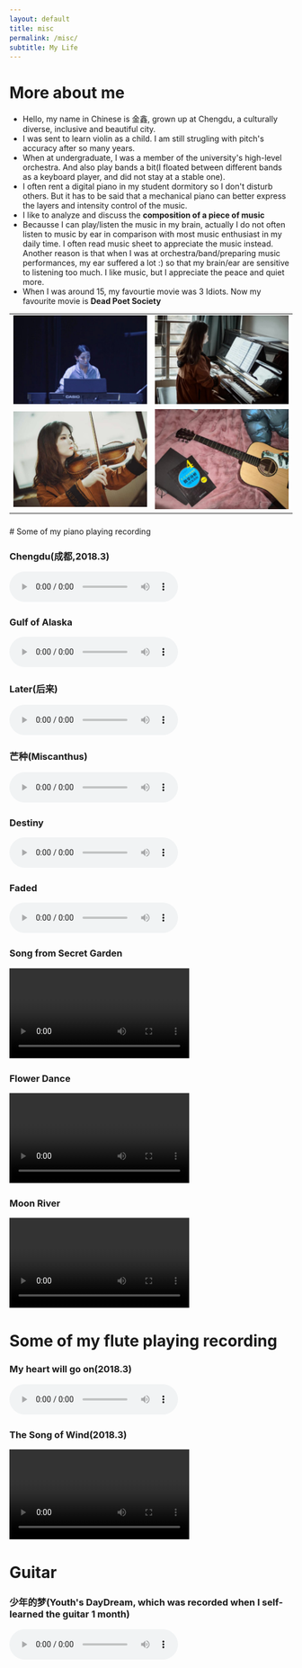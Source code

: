 ```yaml
---
layout: default
title: misc
permalink: /misc/
subtitle: My Life
---
```


# More about me
* Hello, my name in Chinese is 金鑫, grown up at Chengdu, a culturally diverse, inclusive and beautiful city.
* I was sent to learn violin as a child. I am still strugling with pitch's accuracy after so many years.
* When at undergraduate, I was a member of the university's high-level orchestra. And also play bands a bit(I floated between different bands as a keyboard player, and did not stay at a stable one). 
* I often rent a digital piano in my student dormitory so I don't disturb others. But it has to be said that a mechanical piano can better express the layers and intensity control of the music.
* I like to analyze and discuss the **composition of a piece of music**
* Becausse I can play/listen the music in my brain, actually I do not often listen to music by ear in comparison with most music enthusiast in my daily time. I often read music sheet to appreciate the music instead. Another reason is that when I was at orchestra/band/preparing music performances, my ear suffered a lot :) so that my brain/ear are sensitive to listening too much. I like music, but I appreciate the peace and quiet more.
* When I was around 15, my favourtie movie was 3 Idiots. Now my favourite movie is **Dead Poet Society**


<table>
    <tr>
        <td ><center><img src="/assets/img/misc/2018.jpg" width="400" ></center></td>
        <td ><center><img src="/assets/img/misc/piano_me.jpg" width="400"></center></td>
    </tr>
    <tr>
        <td ><center><img src="/assets/img/misc/violin.png" width="400" ></center></td>
        <td ><center><img src="/assets/img/misc/my_guitar.jpg" width="400"></center></td>
    </tr>
</table>


<h3></h3>
# Some of my piano playing recording
<h3></h3>
<h3>Chengdu(成都,2018.3)</h3>
<audio controls>
  <source src="/assets/audio/2018_3_Chengdu.mp3" type="audio/mp3">
</audio>

<h3>Gulf of Alaska</h3>
<audio controls>
  <source src="/assets/audio/GulfOfAlaska.mp3" type="audio/mp3">
</audio>

<h3>Later(后来)</h3>
<audio controls>
  <source src="/assets/audio/后来.mp3" type="audio/mp3">
</audio>

<h3>芒种(Miscanthus)</h3>
<audio controls>
  <source src="/assets/audio/芒种.mp3" type="audio/mp3">
</audio>

<h3>Destiny</h3>
<audio controls>
  <source src="/assets/audio/命运.mp3" type="audio/mp3">
</audio>

<h3>Faded</h3>
<audio controls>
  <source src="/assets/audio/Faded.mp3" type="audio/mp3">
</audio>


<h3>Song from Secret Garden</h3>
<video width="320" controls>
  <source src="/assets/video/SOP1.mp4" type="video/mp4">
</video>


<h3>Flower Dance</h3>
<video width="320" controls>
  <source src="/assets/video/FlowerDance1.mp4" type="video/mp4">
</video>


<h3>Moon River</h3>
<video width="320" controls>
  <source src="/assets/video/MoonRiver.mp4" type="video/mp4">
</video>

# Some of my flute playing recording

<h3>My heart will go on(2018.3)</h3>
<audio controls>
  <source src="/assets/audio/我心永恒_笛子.mp3" type="audio/mp3">
</audio>


<h3>The Song of Wind(2018.3)</h3>
<video width="320" controls>
  <source src="/assets/video/flute_2018.mp4" type="video/mp4">
</video>


# Guitar


<h3>少年的梦(Youth's DayDream, which was recorded when I self-learned the guitar 1 month)</h3>
<audio controls>
  <source src="/assets/audio/Youth+Dream+Place.mp3" type="audio/mp3">
</audio>